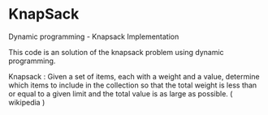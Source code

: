 # KnapSack
Dynamic programming - Knapsack Implementation 

This code is an solution of the knapsack problem using dynamic programming.

Knapsack : Given a set of items, each with a weight and a value, determine which items to include in the collection so that the total weight is less than or equal to a given limit and the total value is as large as possible. ( wikipedia )
